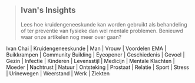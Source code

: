 ><h2>Ivan's Insights</h2>
>
>Lees hoe kruidengeneeskunde kan worden gebruikt als behandeling of ter preventie van fysieke dan wel mentale problemen. Benieuwd waar onze artikelen nog meer over gaan?

Ivan Chai | Kruidengeneeskunde | Man | Vrouw | Voordelen EMA | Buikkrampen | Community Building | Eyeopener | Geschiedenis | Gevoel | Gezin | Infectie | Kinderen | Levensstijl | Medicijn | Mentale Klachten | Moeder | Nachtrust | Natuur | Ontsteking | Prostaat | Relatie | Sport | Stress | Urinewegen | Weerstand | Werk | Ziekten

<!--- TODO this list should be generated automatically -->
<!-- TODO question from SV: possible with link to categorie or page with article or some other special development trick (animation etc.) I do not know about? -->
